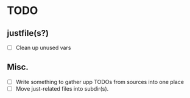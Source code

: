# TODO

## justfile(s?)

- [ ] Clean up unused vars


## Misc.

- [ ] Write something to gather upp TODOs from sources into one place
- [ ] Move just-related files into subdir(s). 

